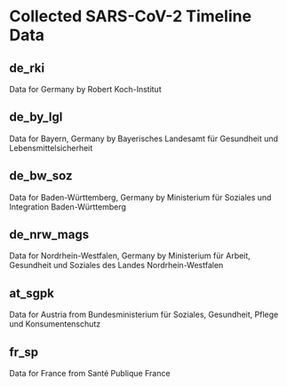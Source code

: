 # Collected SARS-CoV-2 Timeline Data

## de\_rki

Data for Germany by Robert Koch-Institut

## de\_by\_lgl

Data for Bayern, Germany by Bayerisches Landesamt für Gesundheit und Lebensmittelsicherheit

## de\_bw\_soz

Data for Baden-Württemberg, Germany by Ministerium für Soziales und Integration Baden-Württemberg

## de\_nrw\_mags

Data for Nordrhein-Westfalen, Germany by Ministerium für Arbeit, Gesundheit und Soziales des Landes Nordrhein-Westfalen

## at\_sgpk

Data for Austria from Bundesministerium für Soziales, Gesundheit, Pflege und Konsumentenschutz

## fr\_sp

Data for France from Santé Publique France
